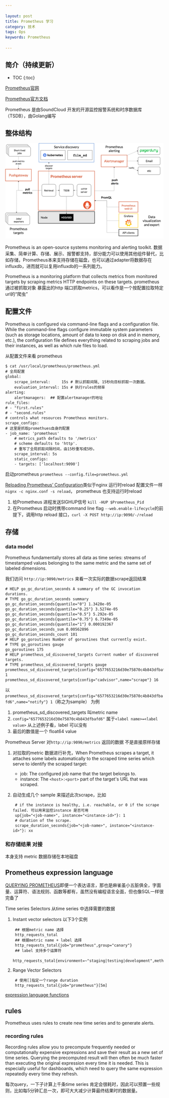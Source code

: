 ```yaml
---

layout: post
title: Prometheus 学习
category: 技术
tags: Ops
keywords: Prometheus

---
```


## 简介（持续更新）

* TOC
{:toc}

[Prometheus官网](https://prometheus.io/)

[Prometheus官方文档](https://prometheus.io/docs)

Prometheus 是由SoundCloud 开发的开源监控报警系统和时序数据库（TSDB），由Golang编写

## 整体结构

![](/public/upload/ops/prometheus.png)

Prometheus is an open-source systems monitoring and alerting toolkit. 数据采集、简单计算、存储、展示、报警都支持，部分能力可以使用其他组件替代，比如存储，Prometheus本来支持存储在磁盘，也可以通过adapter将数据存在influxdb，进而就可以复用influxdb的一系列能力。

Prometheus is a monitoring platform that collects metrics from monitored targets by scraping metrics HTTP endpoints on these targets. prometheus 通过被抓取对象 暴露出的http 端口抓取metrics，可以看作是一个按配置拉取特定url的“爬虫”

## 配置文件

Prometheus is configured via command-line flags and a configuration file. While the command-line flags configure immutable system parameters (such as storage locations, amount of data to keep on disk and in memory, etc.), the configuration file defines everything related to scraping jobs and their instances, as well as which rule files to load.

从配置文件来看 prometheus

    $ cat /usr/local/prometheus/prometheus.yml
    # 全局配置
    global:
    	scrape_interval:     15s # 默认抓取间隔, 15秒向目标抓取一次数据。
    	evaluation_interval: 15s # 执行rules的频率
    alerting:
        alertmanagers:  ## 配置alertmanager的地址
    rule_files:
    # - "first.rules"
    # - "second.rules"
    # controls what resources Prometheus monitors.
    scrape_configs:
    # 这里是抓取promethues自身的配置
    - job_name: 'prometheus'
        # metrics_path defaults to '/metrics'
        # scheme defaults to 'http'.
        # 重写了全局抓取间隔时间，由15秒重写成5秒。
        scrape_interval: 5s
        static_configs:
        - targets: ['localhost:9090']

启动prometheus `prometheus --config.file=prometheus.yml`

[Reloading Prometheus’ Configuration](https://www.robustperception.io/reloading-prometheus-configuration)类似于nginx 运行时reload 配置文件一样`nignx -c nginx.conf -s reload`， prometheus 也支持运行时reload
 
1. 给Prometheus 进程发送SIGHUP信号 `kill -HUP $Prometheus_Pid`
2. 在Prometheus 启动时携带command line flag `--web.enable-lifecycle`的前提下，调用http reload 接口，`curl -X POST http://ip:9090/-/reload`

## 存储

### data model

Prometheus fundamentally stores all data as time series: streams of timestamped values belonging to the same metric and the same set of labeled dimensions. 


我们访问 `http://ip:9090/metrics` 来看一次实际的数据scrape返回结果

    # HELP go_gc_duration_seconds A summary of the GC invocation durations.
    # TYPE go_gc_duration_seconds summary
    go_gc_duration_seconds{quantile="0"} 1.3428e-05
    go_gc_duration_seconds{quantile="0.25"} 3.5274e-05
    go_gc_duration_seconds{quantile="0.5"} 5.292e-05
    go_gc_duration_seconds{quantile="0.75"} 6.7349e-05
    go_gc_duration_seconds{quantile="1"} 0.000192367
    go_gc_duration_seconds_sum 0.00562896
    go_gc_duration_seconds_count 101
    # HELP go_goroutines Number of goroutines that currently exist.
    # TYPE go_goroutines gauge
    go_goroutines 175
    # HELP prometheus_sd_discovered_targets Current number of discovered targets.
    # TYPE prometheus_sd_discovered_targets gauge
    prometheus_sd_discovered_targets{config="6577653216d30e75870c4b843dfbafd6",name="notify"} 1
    prometheus_sd_discovered_targets{config="cadvisor",name="scrape"} 16


以`prometheus_sd_discovered_targets{config="6577653216d30e75870c4b843dfbafd6",name="notify"} 1`（称之为sample） 为例

1. prometheus_sd_discovered_targets 叫metric name
2. `config="6577653216d30e75870c4b843dfbafd6"` 属于`<label name>=<label value>` 从上述例子看，label 可以没有
3. 最后的数值是一个  float64 value

Prometheus Server 对`http://ip:9090/metrics` 返回的数据 不是直接原样存储

1. 对拉取的metric 数据进行补充，When Prometheus scrapes a target, it attaches some labels automatically to the scraped time series which serve to identify the scraped target:

    * job: The configured job name that the target belongs to.
    * instance: The `<host>:<port>` part of the target's URL that was scraped.

2. 自动生成几个 sample 来描述此次scrape，比如

        # if the instance is healthy, i.e. reachable, or 0 if the scrape failed. 可以用来监控instance 是否可用
        up{job="<job-name>", instance="<instance-id>"}: 1 
        # duration of the scrape.
        scrape_duration_seconds{job="<job-name>", instance="<instance-id>"}: xx



### 和存储结果 对接

本身支持 metric 数据存储在本地磁盘

## Prometheus expression language

[QUERYING PROMETHEUS](https://prometheus.io/docs/prometheus/latest/querying/basics/)即便一个表达语言，那也是麻雀虽小五脏俱全，字面量、运算符、语法规则、函数等都有，虽然没有编程语言全面，但也像SQL一样很完备了

Time series Selectors 从time series 中选择需要的数据

1. Instant vector selectors 以下3个实例

        ## 根据metric name 选择
        http_requests_total
        ## 根据metric name + label 选择
        http_requests_total{job="prometheus",group="canary"}
        ## label 支持多个运算符
        http_requests_total{environment=~"staging|testing|development",method!="GET"}

2. Range Vector Selectors

        # 使用[]指定一个range duration
        http_requests_total{job="prometheus"}[5m]

[expression language functions](https://prometheus.io/docs/prometheus/latest/querying/functions/)

## rules

Prometheus uses rules to create new time series and to generate alerts.

### recording rules

Recording rules allow you to precompute frequently needed or computationally expensive expressions and save their result as a new set of time series. Querying the precomputed result will then often be much faster than executing the original expression every time it is needed. This is especially useful for dashboards, which need to query the same expression repeatedly every time they refresh.

每次query，一下子计算上千条time series 肯定会很耗时，因此可以预置一些规则，比如每5分钟汇总一次，即可大大减少计算最终结果时的数据量。

